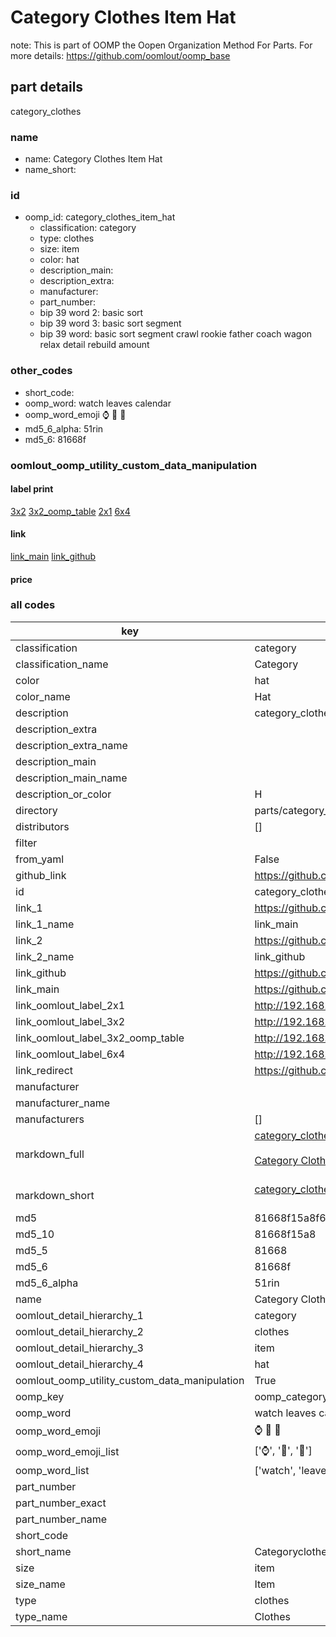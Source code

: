 # Category Clothes Item Hat  

note: This is part of OOMP the Oopen Organization Method For Parts. For more details: https://github.com/oomlout/oomp_base

##  part details
  



category_clothes



### name
* name: Category Clothes Item Hat
* name_short: 
### id
* oomp_id: category_clothes_item_hat
  * classification: category
  * type: clothes
  * size: item
  * color: hat
  * description_main: 
  * description_extra: 
  * manufacturer: 
  * part_number: 
  * bip 39 word 2: basic sort
  * bip 39 word 3: basic sort segment
  * bip 39 word: basic sort segment crawl rookie father coach wagon relax detail rebuild amount

### other_codes
* short_code: 
* oomp_word: watch leaves calendar
* oomp_word_emoji :watch: :leaves: :calendar:
* md5_6_alpha: 51rin
* md5_6: 81668f






### oomlout_oomp_utility_custom_data_manipulation
#### label print
[3x2](http://192.168.1.245:1112/?label=oomp%2051rin)
[3x2_oomp_table](http://192.168.1.108:1112/?label=oomp%2051rin)
[2x1](http://192.168.1.242:1112/?label=oomp%2051rin)
[6x4](http://192.168.1.55:1112/?label=oomp%2051rin)    

#### link

[link_main](https://github.com/oomlout/oomlout_oomp_version_1_messy/tree/main/parts/category_clothes_item_hat) [link_github](https://github.com/oomlout/oomlout_oomp_version_1_messy/tree/main/parts/category_clothes_item_hat)                             

#### price







### all codes 
| key | value |  
| --- | --- |  
| classification | category |  
| classification_name | Category |  
| color | hat |  
| color_name | Hat |  
| description | category_clothes |  
| description_extra |  |  
| description_extra_name |  |  
| description_main |  |  
| description_main_name |  |  
| description_or_color | H  |  
| directory | parts/category_clothes_item_hat |  
| distributors | [] |  
| filter |  |  
| from_yaml | False |  
| github_link | https://github.com/oomlout/oomlout_oomp_part_src/tree/main/parts/category_clothes_item_hat |  
| id | category_clothes_item_hat |  
| link_1 | https://github.com/oomlout/oomlout_oomp_version_1_messy/tree/main/parts/category_clothes_item_hat |  
| link_1_name | link_main |  
| link_2 | https://github.com/oomlout/oomlout_oomp_version_1_messy/tree/main/parts/category_clothes_item_hat |  
| link_2_name | link_github |  
| link_github | https://github.com/oomlout/oomlout_oomp_version_1_messy/tree/main/parts/category_clothes_item_hat |  
| link_main | https://github.com/oomlout/oomlout_oomp_version_1_messy/tree/main/parts/category_clothes_item_hat |  
| link_oomlout_label_2x1 | http://192.168.1.242:1112/?label=oomp%2051rin |  
| link_oomlout_label_3x2 | http://192.168.1.245:1112/?label=oomp%2051rin |  
| link_oomlout_label_3x2_oomp_table | http://192.168.1.108:1112/?label=oomp%2051rin |  
| link_oomlout_label_6x4 | http://192.168.1.55:1112/?label=oomp%2051rin |  
| link_redirect | https://github.com/oomlout/oomlout_oomp_version_1_messy/tree/main/parts/category_clothes_item_hat |  
| manufacturer |  |  
| manufacturer_name |  |  
| manufacturers | [] |  
| markdown_full | [category_clothes_item_hat](none)<br>[](none)<br>[Category Clothes Item Hat](none)<br><br> |  
| markdown_short | [category_clothes_item_hat](none)<br><br> |  
| md5 | 81668f15a8f645954edde32b8673e098 |  
| md5_10 | 81668f15a8 |  
| md5_5 | 81668 |  
| md5_6 | 81668f |  
| md5_6_alpha | 51rin |  
| name | Category Clothes Item Hat |  
| oomlout_detail_hierarchy_1 | category |  
| oomlout_detail_hierarchy_2 | clothes |  
| oomlout_detail_hierarchy_3 | item |  
| oomlout_detail_hierarchy_4 | hat |  
| oomlout_oomp_utility_custom_data_manipulation | True |  
| oomp_key | oomp_category_clothes_item_hat |  
| oomp_word | watch leaves calendar |  
| oomp_word_emoji | :watch: :leaves: :calendar: |  
| oomp_word_emoji_list | [':watch:', ':leaves:', ':calendar:'] |  
| oomp_word_list | ['watch', 'leaves', 'calendar'] |  
| part_number |  |  
| part_number_exact |  |  
| part_number_name |  |  
| short_code |  |  
| short_name | Categoryclothes |  
| size | item |  
| size_name | Item |  
| type | clothes |  
| type_name | Clothes |  
